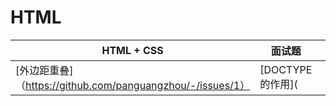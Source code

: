 # HTML 

| HTML + CSS |面试题||||
|---|---|---|---|---|
| [外边距重叠]（https://github.com/panguangzhou/-/issues/1） | [DOCTYPE的作用](
